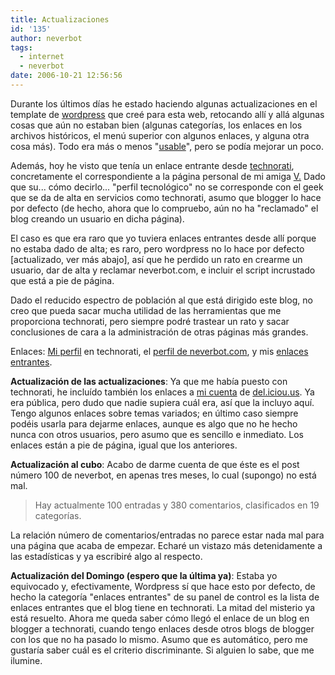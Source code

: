 ```yaml
---
title: Actualizaciones
id: '135'
author: neverbot
tags:
  - internet
  - neverbot
date: 2006-10-21 12:56:56
---
```


Durante los últimos días he estado haciendo algunas actualizaciones en el template de [wordpress](http://wordpress.org/) que creé para esta web, retocando allí y allá algunas cosas que aún no estaban bien (algunas categorías, los enlaces en los archivos históricos, el menú superior con algunos enlaces, y alguna otra cosa más). Todo era más o menos "[usable](http://en.wikipedia.org/wiki/Usability)", pero se podía mejorar un poco.

Además, hoy he visto que tenía un enlace entrante desde [technorati](http://www.technorati.com/), concretamente el correspondiente a la página personal de mi amiga [V.](http://malgustoytipicachica.blogspot.com/) Dado que su... cómo decirlo... "perfil tecnológico" no se corresponde con el geek que se da de alta en servicios como technorati, asumo que blogger lo hace por defecto (de hecho, ahora que lo compruebo, aún no ha "reclamado" el blog creando un usuario en dicha página).

El caso es que era raro que yo tuviera enlaces entrantes desde allí porque no estaba dado de alta; es raro, pero wordpress no lo hace por defecto \[actualizado, ver más abajo\], así que he perdido un rato en crearme un usuario, dar de alta y reclamar neverbot.com, e incluir el script incrustado que está a pie de página.

Dado el reducido espectro de población al que está dirigido este blog, no creo que pueda sacar mucha utilidad de las herramientas que me proporciona technorati, pero siempre podré trastear un rato y sacar conclusiones de cara a la administración de otras páginas más grandes.

Enlaces: [Mi perfil](http://www.technorati.com/profile/neverbot) en technorati, el [perfil de neverbot.com](http://www.technorati.com/blogs/https://neverbot.com), y mis [enlaces entrantes](http://www.technorati.com/search/https://neverbot.com).

**Actualización de las actualizaciones**: Ya que me había puesto con technorati, he incluído también los enlaces a [mi cuenta](http://del.icio.us/ialonso) de [del.iciou.us](http://del.icio.us/). Ya era pública, pero dudo que nadie supiera cuál era, así que la incluyo aquí. Tengo algunos enlaces sobre temas variados; en último caso siempre podéis usarla para dejarme enlaces, aunque es algo que no he hecho nunca con otros usuarios, pero asumo que es sencillo e inmediato. Los enlaces están a pie de página, igual que los anteriores.

**Actualización al cubo**: Acabo de darme cuenta de que éste es el post número 100 de neverbot, en apenas tres meses, lo cual (supongo) no está mal.

> Hay actualmente 100 entradas y 380 comentarios, clasificados en 19 categorías.

La relación número de comentarios/entradas no parece estar nada mal para una página que acaba de empezar. Echaré un vistazo más detenidamente a las estadísticas y ya escribiré algo al respecto.

**Actualización del Domingo (espero que la última ya)**: Estaba yo equivocado y, efectivamente, Wordpress sí que hace esto por defecto, de hecho la categoría "enlaces entrantes" de su panel de control es la lista de enlaces entrantes que el blog tiene en technorati. La mitad del misterio ya está resuelto. Ahora me queda saber cómo llegó el enlace de un blog en blogger a technorati, cuando tengo enlaces desde otros blogs de blogger con los que no ha pasado lo mismo. Asumo que es automático, pero me gustaría saber cuál es el criterio discriminante. Si alguien lo sabe, que me ilumine.